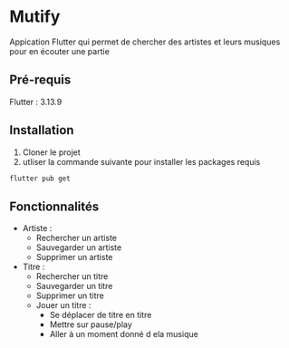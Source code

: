 # Mutify

Appication Flutter qui permet de chercher des artistes et leurs musiques pour en écouter une partie

## Pré-requis

Flutter : 3.13.9

## Installation

1. Cloner le projet
2. utliser  la commande suivante pour installer les packages requis

```bash
flutter pub get
```

## Fonctionnalités

- Artiste :
  - Rechercher un artiste
  - Sauvegarder un artiste
  - Supprimer un artiste
- Titre :
  - Rechercher un titre
  - Sauvegarder un titre
  - Supprimer un titre
  - Jouer un titre :
    - Se déplacer de titre en titre
    - Mettre sur pause/play
    - Aller à un moment donné d ela musique 
